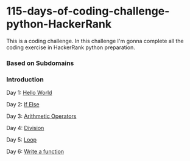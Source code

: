 # 115-days-of-coding-challenge-python-HackerRank
This is a coding challenge. In this challenge I'm gonna complete all the coding exercise in HackerRank python preparation.

### Based on Subdomains
### Introduction
Day 1: [Hello World](Introduction/Day1SayHelloWorld.py)

Day 2: [If Else](Introduction/Day2IfElse.py)

Day 3: [Arithmetic Operators](Introduction/Day3ArithmeticOperators.py)

Day 4: [Division](Introduction/Day4Division.py)

Day 5: [Loop](Introduction/Day5Loop.py)

Day 6: [Write a function](Introduction/Day6write_a_function.py)
